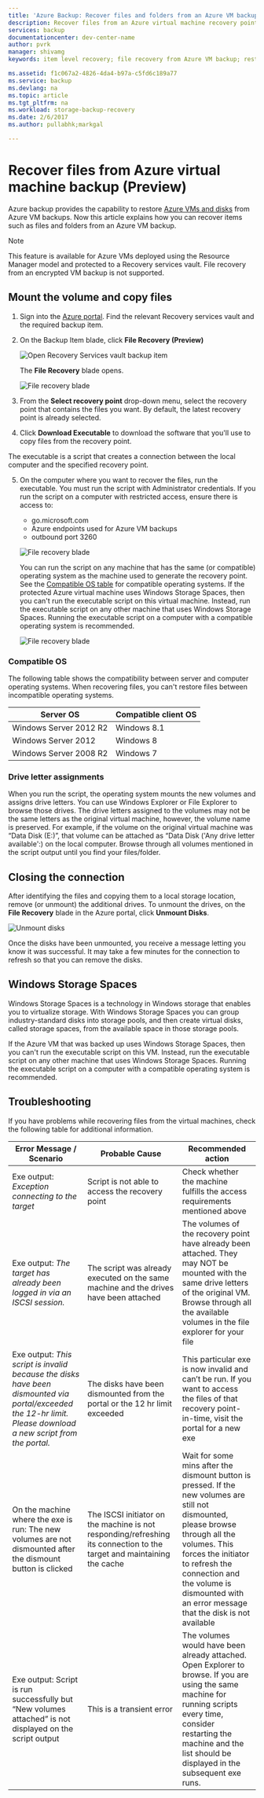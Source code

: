 ```yaml
---
title: 'Azure Backup: Recover files and folders from an Azure VM backup | Microsoft Docs'
description: Recover files from an Azure virtual machine recovery point
services: backup
documentationcenter: dev-center-name
author: pvrk
manager: shivamg
keywords: item level recovery; file recovery from Azure VM backup; restore files from Azure VM

ms.assetid: f1c067a2-4826-4da4-b97a-c5fd6c189a77
ms.service: backup
ms.devlang: na
ms.topic: article
ms.tgt_pltfrm: na
ms.workload: storage-backup-recovery
ms.date: 2/6/2017
ms.author: pullabhk;markgal

---
```

# Recover files from Azure virtual machine backup (Preview)

Azure backup provides the capability to restore [Azure VMs and disks](./backup-azure-arm-restore-vms.md) from Azure VM backups. Now this article explains how you can recover items such as files and folders from an Azure VM backup.

> [!Note]
> This feature is available for Azure VMs deployed using the Resource Manager model and protected to a Recovery services vault.
> File recovery from an encrypted VM backup is not supported.
>

## Mount the volume and copy files

1. Sign into the [Azure portal](http://portal.Azure.com). Find the relevant Recovery services vault and the required backup item.

2. On the Backup Item blade, click **File Recovery (Preview)**

    ![Open Recovery Services vault backup item](./media/backup-azure-restore-files-from-vm/open-vault-item.png)

    The **File Recovery** blade opens.

    ![File recovery blade](./media/backup-azure-restore-files-from-vm/file-recovery-blade.png)

3. From the **Select recovery point** drop-down menu, select the recovery point that contains the files you want. By default, the latest recovery point is already selected.

4. Click **Download Executable** to download the software that you'll use to copy files from the recovery point.

  The executable is a script that creates a connection between the local computer and the specified recovery point.

5. On the computer where you want to recover the files, run the executable. You must run the script with Administrator credentials. If you run the script on a computer with restricted access, ensure there is access to:

    - go.microsoft.com
    - Azure endpoints used for Azure VM backups
    - outbound port 3260

    ![File recovery blade](./media/backup-azure-restore-files-from-vm/executable-output.png)

    You can run the script on any machine that has the same (or compatible) operating system as the machine used to generate the recovery point. See the [Compatible OS table](backup-azure-restore-files-from-vm.md#compatible-os) for compatible operating systems. If the protected Azure virtual machine uses Windows Storage Spaces, then you can't run the executable script on this virtual machine. Instead, run the executable script on any other machine that uses Windows Storage Spaces. Running the executable script on a computer with a compatible operating system is recommended.

    ![File recovery blade](./media/backup-azure-restore-files-from-vm/volumes-attached.png)

### Compatible OS

The following table shows the compatibility between server and computer operating systems. When recovering files, you can't restore files between incompatible operating systems.

|Server OS | Compatible client OS  |
| --------------- | ---- |
| Windows Server 2012 R2 | Windows 8.1 |
| Windows Server 2012    | Windows 8  |
| Windows Server 2008 R2 | Windows 7   |


### Drive letter assignments

When you run the script, the operating system mounts the new volumes and assigns drive letters. You can use Windows Explorer or File Explorer to browse those drives. The drive letters assigned to the volumes may not be the same letters as the original virtual machine, however, the volume name is preserved. For example, if the volume on the original virtual machine was “Data Disk (E:\)”, that volume can be attached as “Data Disk ('Any drive letter available':\) on the local computer. Browse through all volumes mentioned in the script output until you find your files/folder.  


## Closing the connection

After identifying the files and copying them to a local storage location, remove (or unmount) the additional drives. To unmount the drives, on the **File Recovery** blade in the Azure portal, click **Unmount Disks**.

![Unmount disks](./media/backup-azure-restore-files-from-vm/unmount-disks3.png)

Once the disks have been unmounted, you receive a message letting you know it was successful. It may take a few minutes for the connection to refresh so that you can remove the disks.

## Windows Storage Spaces

Windows Storage Spaces is a technology in Windows storage that enables you to virtualize storage. With Windows Storage Spaces you can group industry-standard disks into storage pools, and then create virtual disks, called storage spaces, from the available space in those storage pools.

If the Azure VM that was backed up uses Windows Storage Spaces, then you can't run the executable script on this VM. Instead, run the executable script on any other machine that uses Windows Storage Spaces. Running the executable script on a computer with a compatible operating system is recommended.

## Troubleshooting

If you have problems while recovering files from the virtual machines, check the following table for additional information.

| Error Message / Scenario | Probable Cause | Recommended action |
| ------------------------ | -------------- | ------------------ |
| Exe output: *Exception connecting to the target* |Script is not able to access the recovery point	| Check whether the machine fulfills the access requirements mentioned above|  
|	Exe output: *The target has already been logged in via an ISCSI session.* |	The script was already executed on the same machine and the drives have been attached |	The volumes of the recovery point have already been attached. They may NOT be mounted with the same drive letters of the original VM. Browse through all the available volumes in the file explorer for your file |
| Exe output: *This script is invalid because the disks have been dismounted via portal/exceeded the 12-hr limit. Please download a new script from the portal.* |	The disks have been dismounted from the portal or the 12 hr limit exceeded |	This particular exe is now invalid and can’t be run. If you want to access the files of that recovery point-in-time, visit the portal for a new exe|
| On the machine where the exe is run: The new volumes are not dismounted after the dismount button is clicked |	The ISCSI initiator on the machine is not responding/refreshing its connection to the target and maintaining the cache |	Wait for some mins after the dismount button is pressed. If the new volumes are still not dismounted, please browse through all the volumes. This forces the initiator to refresh the connection and the volume is dismounted with an error message that the disk is not available|
| Exe output: Script is run successfully but “New volumes attached” is not displayed on the script output |	This is a transient error	| The volumes would have been already attached. Open Explorer to browse. If you are using the same machine for running scripts every time, consider restarting the machine and the list should be displayed in the subsequent exe runs. |
